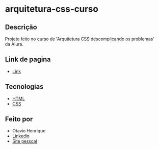 # arquitetura-css-curso

## Descrição

Projeto feito no curso de 'Arquitetura CSS descomplicando os problemas' da Alura.

## Link de pagina

- [Link](https://otaviohenrique1.github.io/arquitetura-css-curso/)

## Tecnologias

- [HTML](https://developer.mozilla.org/pt-BR/docs/Web/HTML)
- [CSS](https://developer.mozilla.org/pt-BR/docs/Web/CSS)

## Feito por

- Otavio Henrique
- [Linkedin](https://www.linkedin.com/in/otavio-henrique-de-lima-e-silva-94076ba1/)
- [Site pessoal](https://otaviohls.vercel.app/)
